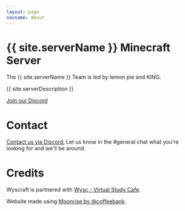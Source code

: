 ```yaml
---
layout: page
navname: About
---
```


# {{ site.serverName }} Minecraft Server

The {{ site.serverName }} Team is led by lemon pie and KING.

{{ site.serverDescription }}

[Join our Discord](index)


# Contact

[Contact us via Discord.](index) Let us know in the #general chat what you're looking for and we'll be around.


# Credits

Wyscraft is partnered with [Wysc - Virtual Study Cafe](https://wysc.us.to).

Website made using [Moonrise by @coffeebank](https://github.com/coffeebank/moonrise).